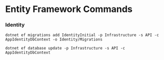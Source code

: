 # Entity Framework Commands

### Identity


`dotnet ef migrations add IdentityInitial -p Infrastructure -s API -c AppIdentityDbContext -o Identity/Migrations`

`dotnet ef database update -p Infrastructure -s API -c AppIdentityDbContext`